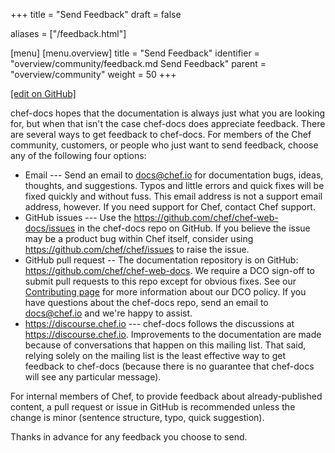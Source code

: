 +++
title = "Send Feedback"
draft = false

aliases = ["/feedback.html"]

[menu]
  [menu.overview]
    title = "Send Feedback"
    identifier = "overview/community/feedback.md Send Feedback"
    parent = "overview/community"
    weight = 50
+++

[\[edit on GitHub\]](https://github.com/chef/chef-web-docs/blob/master/content/feedback.md)

chef-docs hopes that the documentation is always just what you are
looking for, but when that isn't the case chef-docs does appreciate
feedback. There are several ways to get feedback to chef-docs. For
members of the Chef community, customers, or people who just want to
send feedback, choose any of the following four options:

-   Email --- Send an email to <docs@chef.io> for documentation bugs,
    ideas, thoughts, and suggestions. Typos and little errors and quick
    fixes will be fixed quickly and without fuss. This email address is
    not a support email address, however. If you need support for Chef,
    contact Chef support.
-   GitHub issues --- Use the
    <https://github.com/chef/chef-web-docs/issues> in the chef-docs repo
    on GitHub. If you believe the issue may be a product bug within Chef
    itself, consider using <https://github.com/chef/chef/issues> to
    raise the issue.
-   GitHub pull request -- The documentation repository is on GitHub:
    <https://github.com/chef/chef-web-docs>. We require a DCO sign-off
    to submit pull requests to this repo except for obvious fixes. See
    our [Contributing
    page](https://github.com/chef/chef/blob/master/CONTRIBUTING.md#developer-certification-of-origin-dco)
    for more information about our DCO policy. If you have questions
    about the chef-docs repo, send an email to <docs@chef.io> and we're
    happy to assist.
-   <https://discourse.chef.io> --- chef-docs follows the discussions at
    <https://discourse.chef.io>. Improvements to the documentation are
    made because of conversations that happen on this mailing list. That
    said, relying solely on the mailing list is the least effective way
    to get feedback to chef-docs (because there is no guarantee that
    chef-docs will see any particular message).

For internal members of Chef, to provide feedback about
already-published content, a pull request or issue in GitHub is
recommended unless the change is minor (sentence structure, typo, quick
suggestion).

Thanks in advance for any feedback you choose to send.
